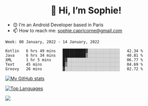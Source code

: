<h1 align="center"> 👋 Hi, I’m Sophie! </h1>  

- 😊 I’m an Android Developer based in Paris
- 📫 How to reach me: sophie.capricorne@gmail.com


<!--START_SECTION:waka-->
```text
Week: 08 January, 2022 - 14 January, 2022

Kotlin   6 hrs 49 mins   ██████████▓░░░░░░░░░░░░░░   42.34 % 
Java     6 hrs 34 mins   ██████████▒░░░░░░░░░░░░░░   40.81 % 
XML      1 hr 5 mins     █▓░░░░░░░░░░░░░░░░░░░░░░░   06.77 % 
Text     45 mins         █▒░░░░░░░░░░░░░░░░░░░░░░░   04.69 % 
Groovy   26 mins         ▓░░░░░░░░░░░░░░░░░░░░░░░░   02.72 % 
```
<!--END_SECTION:waka-->

[![My GitHub stats](https://github-readme-stats.vercel.app/api?username=sophicapri&show_icons=true&theme=buefy)](https://github.com/anuraghazra/github-readme-stats)

[![Top Languages](https://github-readme-stats.vercel.app/api/top-langs/?username=sophicapri&langs_count=2&layout=compact)](https://github.com/anuraghazra/github-readme-stats)

![](https://github-readme-streak-stats.herokuapp.com/?user=sophicapri)
